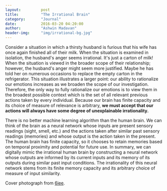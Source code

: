 ```yaml
---
layout:			post
title:			"The Irrational Brain"
category:		"Journal"
date:			2016-03-20 04:20:00
author:			"Ashwin Madavan"
header-img:		"img/irrational-bg.jpg"
---
```


Consider a situation in which a thirsty husband is furious that his wife has once again finished all of their milk. When the situation is examined in isolation, the husband's anger seems irrational. It's just a carton of milk! When the situation is viewed in the broader scope of their relationship; however, the husband's anger might seem more justified. Maybe he has told her on numerous occasions to replace the empty carton in the refrigerator. This situation illustrates a larger point: our ability to rationalize our emotions increases as we broaden the scope of our investigation. Therefore, the only way to fully rationalize our emotions is to view them in the broadest possible context which is the set of all relevant previous actions taken by every individual. Because our brain has finite capacity and its choice of measure of relevance is arbitrary, **we must accept that our actions will always have some degree of unexplainable irrationality.**

There is no better machine learning algorithm than the human brain. We can think of the brain as a neural network whose inputs are present sensory readings (sight, smell, etc.) and the actions taken after similar past sensory readings (memories) and whose output is the action taken in the present. The human brain has finite capacity, so it chooses to retain memories based on temporal proximity and potential for future use. In summary, we can digitally mimic the irrational human brain by constructing a neural network whose outputs are informed by its current inputs and its memory of its outputs during similar past input conditions. The irrationality of this neural network stems from its finite memory capacity and its arbitrary choice of measure of input similarity.

Cover photograph from [6iee](http://6iee.com/data/uploads/36/504080.jpg).
